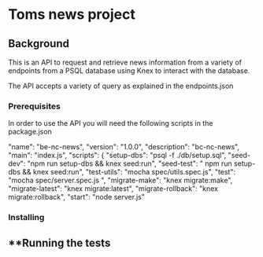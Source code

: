 # **Toms news project**

## **Background**

This is an API to request and retrieve news information from a variety of endpoints from a PSQL database using Knex to interact with the database.

The API accepts a variety of query as explained in the endpoints.json

### **Prerequisites**

In order to use the API you will need the following scripts in the package.json

 "name": "be-nc-news",
  "version": "1.0.0",
  "description": "bc-nc-news",
  "main": "index.js",
  "scripts": {
    "setup-dbs": "psql -f ./db/setup.sql",
    "seed-dev": "npm run setup-dbs && knex seed:run",
    "seed-test": " npm run setup-dbs && knex seed:run",
    "test-utils": "mocha spec/utils.spec.js",
    "test": "mocha spec/server.spec.js ",
    "migrate-make": "knex migrate:make",
    "migrate-latest": "knex migrate:latest",
    "migrate-rollback": "knex migrate:rollback",
    "start": "node server.js"

### **Installing**

## **Running the tests





